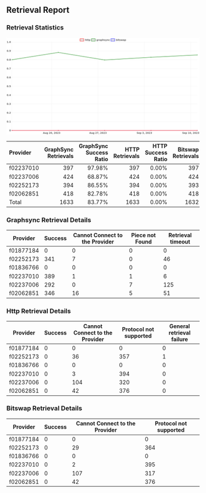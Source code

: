 ## Retrieval Report
### Retrieval Statistics
<img src="https://raw.githubusercontent.com/data-preservation-programs/filplus-checker-assets/main/filecoin-project/filecoin-plus-large-datasets/issues/2100/1694757845826.png"/>

| Provider  | GraphSync Retrievals | GraphSync Success Ratio | HTTP Retrievals | HTTP Success Ratio | Bitswap Retrievals | Bitswap Success Ratio |
| :-------- | -------------------: | ----------------------: | --------------: | -----------------: | -----------------: | --------------------: |
| f02237010 |                  397 |                  97.98% |             397 |              0.00% |                397 |                 0.00% |
| f02237006 |                  424 |                  68.87% |             424 |              0.00% |                424 |                 0.00% |
| f02252173 |                  394 |                  86.55% |             394 |              0.00% |                393 |                 0.00% |
| f02062851 |                  418 |                  82.78% |             418 |              0.00% |                418 |                 0.00% |
| Total     |                 1633 |                  83.77% |            1633 |              0.00% |               1632 |                 0.00% |

### Graphsync Retrieval Details
| Provider  | Success | Cannot Connect to the Provider | Piece not Found | Retrieval timeout |
| --------- | ------- | ------------------------------ | --------------- | ----------------- |
| f01877184 | 0       | 0                              | 0               | 0                 |
| f02252173 | 341     | 7                              | 0               | 46                |
| f01836766 | 0       | 0                              | 0               | 0                 |
| f02237010 | 389     | 1                              | 1               | 6                 |
| f02237006 | 292     | 0                              | 7               | 125               |
| f02062851 | 346     | 16                             | 5               | 51                |

### Http Retrieval Details
| Provider  | Success | Cannot Connect to the Provider | Protocol not supported | General retrieval failure |
| --------- | ------- | ------------------------------ | ---------------------- | ------------------------- |
| f01877184 | 0       | 0                              | 0                      | 0                         |
| f02252173 | 0       | 36                             | 357                    | 1                         |
| f01836766 | 0       | 0                              | 0                      | 0                         |
| f02237010 | 0       | 3                              | 394                    | 0                         |
| f02237006 | 0       | 104                            | 320                    | 0                         |
| f02062851 | 0       | 42                             | 376                    | 0                         |

### Bitswap Retrieval Details
| Provider  | Success | Cannot Connect to the Provider | Protocol not supported |
| --------- | ------- | ------------------------------ | ---------------------- |
| f01877184 | 0       | 0                              | 0                      |
| f02252173 | 0       | 29                             | 364                    |
| f01836766 | 0       | 0                              | 0                      |
| f02237010 | 0       | 2                              | 395                    |
| f02237006 | 0       | 107                            | 317                    |
| f02062851 | 0       | 42                             | 376                    |
